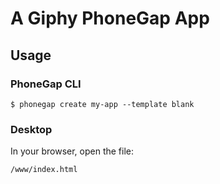 # A Giphy PhoneGap App

## Usage

### PhoneGap CLI

    $ phonegap create my-app --template blank

### Desktop

In your browser, open the file:

    /www/index.html

